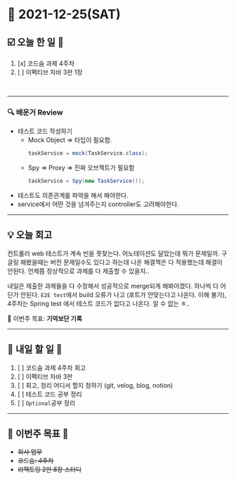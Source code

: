 # 📆 2021-12-25(SAT)
## ☑️ 오늘 한 일 📑
1. [x] 코드숨 과제 4주차
2. [ ] 이펙티브 자바 3판 1장 
<br>

***

### 🔍️ 배운거 Review
- 테스트 코드 작성하기 
    - Mock Object => 타입이 필요함. 
      ```java 
      taskService = mock(TaskService.class);
      ```
    - Spy => Proxy => 진짜 오브젝트가 필요함 
        ```java
        taskService = Spy(new TaskService());
        ```
- 테스트도 의존관계를 파악을 해서 해야한다. 
- service에서 어떤 것을 넘겨주는지  controller도 고려해야한다. 

***
## 💡  오늘  회고 

컨트롤러 web 테스트가 계속 빈을 못찾는다. 어노테이션도 달았는데 뭐가 문제일까. 
구글링 해봤을때는 버전 문제일수도 있다고 하는데 나온 해결책은 다 적용했는데  해결이 안된다. 
언제쯤 정상적으로 과제를 다 제출할 수 있을지.. 

내일은 제출한 과제들을 다 수정해서 성공적으로 merge되게 해봐야겠다. 하나씩 다 어딘가 안된다. 
`E2E test`에서 build 오류가 나고 (포트가 안맞는다고 나온다. 이해 불가), 4주차는 Spring test 에서 테스트 코드가 없다고 나온다.
알 수 없는 ㅎ..

🎯 이번주 목표: **기억보단 기록** 

***

## 🎯 내일 할 일 🎯
1. [ ] 코드숨 과제 4주차 회고  
2. [ ] 이펙티브 자바 3판 
3. [ ] 회고, 정리 어디서 할지 정하기 (git, velog, blog, notion)
4. [ ] 테스트 코드 공부 정리
5. [ ] `Optional`공부 정리 



***

## 🏁 이번주 목표 🏁
- ~~회사 업무~~
- ~~코드숨: 4주차~~
- ~~리펙토링 2판 8장 스터디~~  
